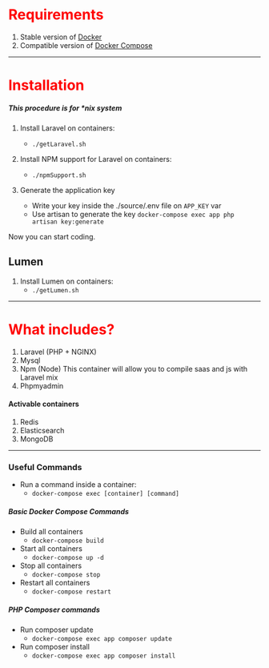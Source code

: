
#  <font color='red'>Requirements</font>
1. Stable version of [Docker](https://docs.docker.com/install/linux/docker-ce/ubuntu/#install-docker-ce-1)
2. Compatible version of [Docker Compose](https://docs.docker.com/compose/install/#install-compose)

----------

#  <font color='red'>Installation</font>
##### This procedure is for *nix system


1. Install Laravel on containers:
    - `./getLaravel.sh`

1. Install NPM support for Laravel on containers:
    - `./npmSupport.sh`

3. Generate the application key
    - Write your key inside the ./source/.env file on `APP_KEY` var
    - Use artisan to generate the key
        `docker-compose exec app php artisan key:generate`

Now you can start coding.


## Lumen

1. Install Lumen on containers:
    - `./getLumen.sh`


------------

#  <font color='red'>What includes?</font>

1. Laravel (PHP + NGINX)
2. Mysql
3. Npm (Node)
    This container will allow you to compile saas and js with Laravel mix
4. Phpmyadmin

#### Activable containers
1. Redis
2. Elasticsearch
3. MongoDB


-----------

### Useful Commands
- Run a command inside a container:
    - `docker-compose exec [container] [command]`

##### Basic Docker Compose Commands
- Build all containers
    - `docker-compose build`
- Start all containers
    - `docker-compose up -d`
- Stop all containers
    - `docker-compose stop`
- Restart all containers
    - `docker-compose restart`

##### PHP Composer commands
- Run composer update
    - `docker-compose exec app composer update`
- Run composer install
    - `docker-compose exec app composer install`

